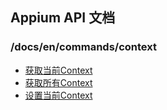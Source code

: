 
## Appium API 文档

  ### /docs/en/commands/context

<div class="api-index">
<ul>
    <li><a href='/docs/cn/commands/context/get-context.md'>获取当前Context</a></li>
    <li><a href='/docs/cn/commands/context/get-contexts.md'>获取所有Context</a></li>
    <li><a href='/docs/cn/commands/context/set-context.md'>设置当前Context</a></li>
</ul>
</div>
